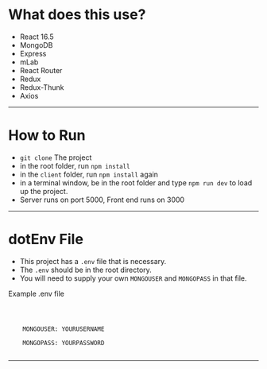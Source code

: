 # What does this use?

- React 16.5
- MongoDB
- Express
- mLab
- React Router
- Redux
- Redux-Thunk
- Axios

<hr>

# How to Run

- `git clone` The project
- in the root folder, run `npm install`
- in the `client` folder, run `npm install` again
- in a terminal window, be in the root folder and type `npm run dev` to load up the project.
- Server runs on port 5000, Front end runs on 3000

<hr>

# dotEnv File

- This project has a `.env` file that is necessary.
- The `.env` should be in the root directory.
- You will need to supply your own `MONGOUSER` and `MONGOPASS` in that file.

Example .env file

<code>
<br>
    MONGOUSER: YOURUSERNAME<br>
    MONGOPASS: YOURPASSWORD<br>
</code>

<hr>
